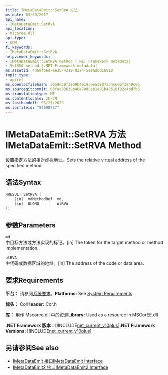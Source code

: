 ```yaml
---
title: IMetaDataEmit::SetRVA 方法
ms.date: 03/30/2017
api_name:
- IMetaDataEmit.SetRVA
api_location:
- mscoree.dll
api_type:
- COM
f1_keywords:
- IMetaDataEmit::SetRVA
helpviewer_keywords:
- IMetaDataEmit::SetRVA method [.NET Framework metadata]
- SetRVA method [.NET Framework metadata]
ms.assetid: 4d69fb6d-ee35-4318-8224-5eea2bd16818
topic_type:
- apiref
ms.openlocfilehash: 3059d30f3969b4e19cee5a8d7a34c606f3849c05
ms.sourcegitcommit: 03fec33630b46e78d5e81e91b40518f32c4bd7b5
ms.translationtype: MT
ms.contentlocale: zh-CN
ms.lasthandoff: 05/27/2020
ms.locfileid: "84008737"
---
```

# <a name="imetadataemitsetrva-method"></a><span data-ttu-id="0e101-102">IMetaDataEmit::SetRVA 方法</span><span class="sxs-lookup"><span data-stu-id="0e101-102">IMetaDataEmit::SetRVA Method</span></span>
<span data-ttu-id="0e101-103">设置指定方法的相对虚拟地址。</span><span class="sxs-lookup"><span data-stu-id="0e101-103">Sets the relative virtual address of the specified method.</span></span>  
  
## <a name="syntax"></a><span data-ttu-id="0e101-104">语法</span><span class="sxs-lookup"><span data-stu-id="0e101-104">Syntax</span></span>  
  
```cpp  
HRESULT SetRVA (  
    [in]  mdMethodDef  md,
    [in]  ULONG        ulRVA
);  
```  
  
## <a name="parameters"></a><span data-ttu-id="0e101-105">参数</span><span class="sxs-lookup"><span data-stu-id="0e101-105">Parameters</span></span>  
 `md`  
 <span data-ttu-id="0e101-106">中目标方法或方法实现的标记。</span><span class="sxs-lookup"><span data-stu-id="0e101-106">[in] The token for the target method or method implementation.</span></span>  
  
 `ulRVA`  
 <span data-ttu-id="0e101-107">中代码或数据区域的地址。</span><span class="sxs-lookup"><span data-stu-id="0e101-107">[in] The address of the code or data area.</span></span>  
  
## <a name="requirements"></a><span data-ttu-id="0e101-108">要求</span><span class="sxs-lookup"><span data-stu-id="0e101-108">Requirements</span></span>  
 <span data-ttu-id="0e101-109">**平台：** 请参阅[系统要求](../../get-started/system-requirements.md)。</span><span class="sxs-lookup"><span data-stu-id="0e101-109">**Platforms:** See [System Requirements](../../get-started/system-requirements.md).</span></span>  
  
 <span data-ttu-id="0e101-110">**标头：** Cor</span><span class="sxs-lookup"><span data-stu-id="0e101-110">**Header:** Cor.h</span></span>  
  
 <span data-ttu-id="0e101-111">**库：** 用作 Mscoree.dll 中的资源</span><span class="sxs-lookup"><span data-stu-id="0e101-111">**Library:** Used as a resource in MSCorEE.dll</span></span>  
  
 <span data-ttu-id="0e101-112">**.NET Framework 版本：**[!INCLUDE[net_current_v10plus](../../../../includes/net-current-v10plus-md.md)]</span><span class="sxs-lookup"><span data-stu-id="0e101-112">**.NET Framework Versions:** [!INCLUDE[net_current_v10plus](../../../../includes/net-current-v10plus-md.md)]</span></span>  
  
## <a name="see-also"></a><span data-ttu-id="0e101-113">另请参阅</span><span class="sxs-lookup"><span data-stu-id="0e101-113">See also</span></span>

- [<span data-ttu-id="0e101-114">IMetaDataEmit 接口</span><span class="sxs-lookup"><span data-stu-id="0e101-114">IMetaDataEmit Interface</span></span>](imetadataemit-interface.md)
- [<span data-ttu-id="0e101-115">IMetaDataEmit2 接口</span><span class="sxs-lookup"><span data-stu-id="0e101-115">IMetaDataEmit2 Interface</span></span>](imetadataemit2-interface.md)
